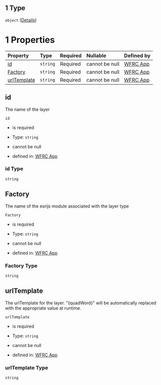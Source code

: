 ## 1 Type

`object` ([Details](config-properties-layerselector-properties-baselayers-items-anyof-1.md))

# 1 Properties

| Property                    | Type     | Required | Nullable       | Defined by                                                                                                                                                                                                                                              |
| :-------------------------- | :------- | :------- | :------------- | :------------------------------------------------------------------------------------------------------------------------------------------------------------------------------------------------------------------------------------------------------ |
| [id](#id)                   | `string` | Required | cannot be null | [WFRC App](config-properties-layerselector-properties-baselayers-items-anyof-1-properties-id.md "https://wfrc.org/wasatch-choice-map/config.schema.json#/properties/layerSelector/properties/baseLayers/items/anyOf/1/properties/id")                   |
| [Factory](#factory)         | `string` | Required | cannot be null | [WFRC App](config-properties-layerselector-properties-baselayers-items-anyof-1-properties-factory.md "https://wfrc.org/wasatch-choice-map/config.schema.json#/properties/layerSelector/properties/baseLayers/items/anyOf/1/properties/Factory")         |
| [urlTemplate](#urltemplate) | `string` | Required | cannot be null | [WFRC App](config-properties-layerselector-properties-baselayers-items-anyof-1-properties-urltemplate.md "https://wfrc.org/wasatch-choice-map/config.schema.json#/properties/layerSelector/properties/baseLayers/items/anyOf/1/properties/urlTemplate") |

## id

The name of the layer

`id`

*   is required

*   Type: `string`

*   cannot be null

*   defined in: [WFRC App](config-properties-layerselector-properties-baselayers-items-anyof-1-properties-id.md "https://wfrc.org/wasatch-choice-map/config.schema.json#/properties/layerSelector/properties/baseLayers/items/anyOf/1/properties/id")

### id Type

`string`

## Factory

The name of the esrijs module associated with the layer type

`Factory`

*   is required

*   Type: `string`

*   cannot be null

*   defined in: [WFRC App](config-properties-layerselector-properties-baselayers-items-anyof-1-properties-factory.md "https://wfrc.org/wasatch-choice-map/config.schema.json#/properties/layerSelector/properties/baseLayers/items/anyOf/1/properties/Factory")

### Factory Type

`string`

## urlTemplate

The urlTemplate for the layer. "{quadWord}" will be automatically replaced with the appropriate value at runtime.

`urlTemplate`

*   is required

*   Type: `string`

*   cannot be null

*   defined in: [WFRC App](config-properties-layerselector-properties-baselayers-items-anyof-1-properties-urltemplate.md "https://wfrc.org/wasatch-choice-map/config.schema.json#/properties/layerSelector/properties/baseLayers/items/anyOf/1/properties/urlTemplate")

### urlTemplate Type

`string`
